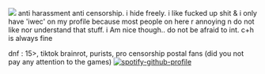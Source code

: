 ![](https://files.catbox.moe/fg0645.gif)
anti harassment anti censorship. i hide freely. i like fucked up shit & i only have 'iwec' on my profile because most people on here r annoying n do not like nor understand that stuff. i Am nice though.. do not be afraid to int. c+h is always fine

dnf : 15>, tiktok brainrot, purists, pro censorship postal fans (did you not pay any attention to the games)
[![spotify-github-profile](https://spotify-github-profile.kittinanx.com/api/view?uid=autumngray08&cover_image=true&theme=novatorem&show_offline=false&background_color=121212&interchange=false&bar_color=53b14f&bar_color_cover=false)](https://github.com/kittinan/spotify-github-profile)
